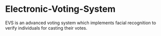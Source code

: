 # Electronic-Voting-System
EVS is an advanced voting system which implements facial recognition to verify individuals for casting their votes.
